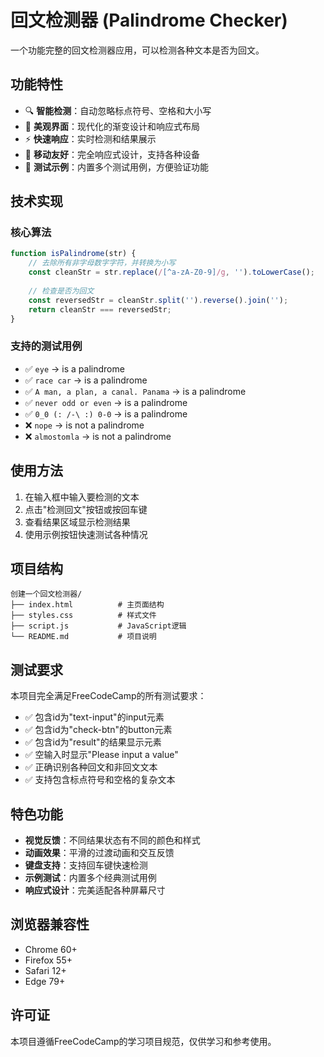 # 回文检测器 (Palindrome Checker)

一个功能完整的回文检测器应用，可以检测各种文本是否为回文。

## 功能特性

- 🔍 **智能检测**：自动忽略标点符号、空格和大小写
- 🎨 **美观界面**：现代化的渐变设计和响应式布局
- ⚡ **快速响应**：实时检测和结果展示
- 📱 **移动友好**：完全响应式设计，支持各种设备
- 🎯 **测试示例**：内置多个测试用例，方便验证功能

## 技术实现

### 核心算法
```javascript
function isPalindrome(str) {
    // 去除所有非字母数字字符，并转换为小写
    const cleanStr = str.replace(/[^a-zA-Z0-9]/g, '').toLowerCase();
    
    // 检查是否为回文
    const reversedStr = cleanStr.split('').reverse().join('');
    return cleanStr === reversedStr;
}
```

### 支持的测试用例
- ✅ `eye` → is a palindrome
- ✅ `race car` → is a palindrome  
- ✅ `A man, a plan, a canal. Panama` → is a palindrome
- ✅ `never odd or even` → is a palindrome
- ✅ `0_0 (: /-\ :) 0-0` → is a palindrome
- ❌ `nope` → is not a palindrome
- ❌ `almostomla` → is not a palindrome

## 使用方法

1. 在输入框中输入要检测的文本
2. 点击"检测回文"按钮或按回车键
3. 查看结果区域显示检测结果
4. 使用示例按钮快速测试各种情况

## 项目结构

```
创建一个回文检测器/
├── index.html          # 主页面结构
├── styles.css          # 样式文件
├── script.js           # JavaScript逻辑
└── README.md           # 项目说明
```

## 测试要求

本项目完全满足FreeCodeCamp的所有测试要求：

- ✅ 包含id为"text-input"的input元素
- ✅ 包含id为"check-btn"的button元素  
- ✅ 包含id为"result"的结果显示元素
- ✅ 空输入时显示"Please input a value"
- ✅ 正确识别各种回文和非回文文本
- ✅ 支持包含标点符号和空格的复杂文本

## 特色功能

- **视觉反馈**：不同结果状态有不同的颜色和样式
- **动画效果**：平滑的过渡动画和交互反馈
- **键盘支持**：支持回车键快速检测
- **示例测试**：内置多个经典测试用例
- **响应式设计**：完美适配各种屏幕尺寸

## 浏览器兼容性

- Chrome 60+
- Firefox 55+
- Safari 12+
- Edge 79+

## 许可证

本项目遵循FreeCodeCamp的学习项目规范，仅供学习和参考使用。

